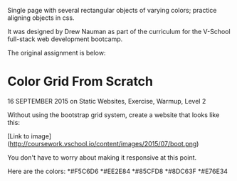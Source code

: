 Single page with several rectangular objects of varying colors; practice aligning objects in css.

It was designed by Drew Nauman as part of the curriculum for the V-School full-stack web development bootcamp.


The original assignment is below:

# Color Grid From Scratch
16 SEPTEMBER 2015 on Static Websites, Exercise, Warmup, Level 2

Without using the bootstrap grid system, create a website that looks like this:

[Link to image] (http://coursework.vschool.io/content/images/2015/07/boot.png)

You don't have to worry about making it responsive at this point.

Here are the colors:
*#F5C6D6
*#EE2E84
*#85CFD8
*#8DC63F
*#E76E34